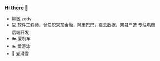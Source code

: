 ### Hi there 👋

<!--
**softliumin/softliumin** is a ✨ _special_ ✨ repository because its `README.md` (this file) appears on your GitHub profile.

Here are some ideas to get you started:

- 🔭 I’m currently working on ...
- 🌱 I’m currently learning ...
- 👯 I’m looking to collaborate on ...
- 🤔 I’m looking for help with ...
- 💬 Ask me about ...
- 📫 How to reach me: ...
- 😄 Pronouns: ...
- ⚡ Fun fact: ...
-->
- 柳敏 zody
- 💻 软件工程师，曾任职京东金融，阿里巴巴，嘉云数据，网易严选 专注电商后端开发
- 🏍️ 爱机车
- 🏊 爱游泳
- 🎿 爱滑雪
